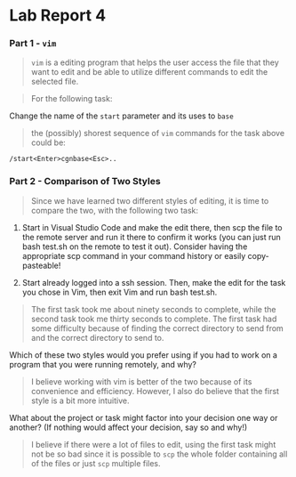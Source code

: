 # Lab Report 4

### Part 1 - `vim`

> `vim` is a editing program that helps the user access the file that they want to edit and be able to utilize different commands to edit the selected file.

> For the following task:

Change the name of the `start` parameter and its uses to `base`

> the (possibly) shorest sequence of `vim` commands for the task above could be: 

`/start<Enter>cgnbase<Esc>..`

### Part 2 - Comparison of Two Styles

> Since we have learned two different styles of editing, it is time to compare the two, with the following two task:

1. Start in Visual Studio Code and make the edit there, then scp the file to the remote server and run it there to confirm it works (you can just run bash test.sh on the remote to test it out). Consider having the appropriate scp command in your command history or easily copy-pasteable!

2. Start already logged into a ssh session. Then, make the edit for the task you chose in Vim, then exit Vim and run bash test.sh.

> The first task took me about ninety seconds to complete, while the second task took me thirty seconds to complete.  The first task had some difficulty because of finding the correct directory to send from and the correct directory to send to.

Which of these two styles would you prefer using if you had to work on a program that you were running remotely, and why?

> I believe working with vim is better of the two because of its convenience and efficiency. However, I also do believe that the first style is a bit more intuitive.

What about the project or task might factor into your decision one way or another? (If nothing would affect your decision, say so and why!)

> I believe if there were a lot of files to edit, using the first task might not be so bad since it is possible to `scp` the whole folder containing all of the files or just `scp` multiple files.